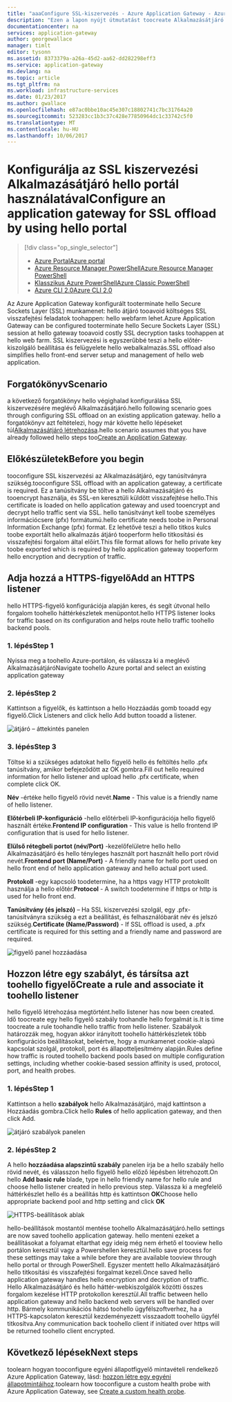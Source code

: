 ```yaml
---
title: "aaaConfigure SSL-kiszervezés - Azure Application Gateway - Azure portálon |} Microsoft Docs"
description: "Ezen a lapon nyújt útmutatást toocreate Alkalmazásátjáró SSL-kiszervezés hello portál használatával"
documentationcenter: na
services: application-gateway
author: georgewallace
manager: timlt
editor: tysonn
ms.assetid: 8373379a-a26a-45d2-aa62-dd282298eff3
ms.service: application-gateway
ms.devlang: na
ms.topic: article
ms.tgt_pltfrm: na
ms.workload: infrastructure-services
ms.date: 01/23/2017
ms.author: gwallace
ms.openlocfilehash: e87ac0bbe10ac45e307c18802741c7bc31764a20
ms.sourcegitcommit: 523283cc1b3c37c428e77850964dc1c33742c5f0
ms.translationtype: MT
ms.contentlocale: hu-HU
ms.lasthandoff: 10/06/2017
---
```

# <a name="configure-an-application-gateway-for-ssl-offload-by-using-hello-portal"></a><span data-ttu-id="996aa-103">Konfigurálja az SSL kiszervezési Alkalmazásátjáró hello portál használatával</span><span class="sxs-lookup"><span data-stu-id="996aa-103">Configure an application gateway for SSL offload by using hello portal</span></span>

> [!div class="op_single_selector"]
> * [<span data-ttu-id="996aa-104">Azure Portal</span><span class="sxs-lookup"><span data-stu-id="996aa-104">Azure portal</span></span>](application-gateway-ssl-portal.md)
> * [<span data-ttu-id="996aa-105">Azure Resource Manager PowerShell</span><span class="sxs-lookup"><span data-stu-id="996aa-105">Azure Resource Manager PowerShell</span></span>](application-gateway-ssl-arm.md)
> * [<span data-ttu-id="996aa-106">Klasszikus Azure PowerShell</span><span class="sxs-lookup"><span data-stu-id="996aa-106">Azure Classic PowerShell</span></span>](application-gateway-ssl.md)
> * [<span data-ttu-id="996aa-107">Azure CLI 2.0</span><span class="sxs-lookup"><span data-stu-id="996aa-107">Azure CLI 2.0</span></span>](application-gateway-ssl-cli.md)

<span data-ttu-id="996aa-108">Az Azure Application Gateway konfigurált tooterminate hello Secure Sockets Layer (SSL) munkamenet: hello átjáró tooavoid költséges SSL visszafejtési feladatok toohappen: hello webfarm lehet.</span><span class="sxs-lookup"><span data-stu-id="996aa-108">Azure Application Gateway can be configured tooterminate hello Secure Sockets Layer (SSL) session at hello gateway tooavoid costly SSL decryption tasks toohappen at hello web farm.</span></span> <span data-ttu-id="996aa-109">SSL kiszervezési is egyszerűbbé teszi a hello előtér-kiszolgáló beállítása és felügyelete hello webalkalmazás.</span><span class="sxs-lookup"><span data-stu-id="996aa-109">SSL offload also simplifies hello front-end server setup and management of hello web application.</span></span>

## <a name="scenario"></a><span data-ttu-id="996aa-110">Forgatókönyv</span><span class="sxs-lookup"><span data-stu-id="996aa-110">Scenario</span></span>

<span data-ttu-id="996aa-111">a következő forgatókönyv hello végighalad konfigurálása SSL kiszervezésére meglévő Alkalmazásátjáró.</span><span class="sxs-lookup"><span data-stu-id="996aa-111">hello following scenario goes through configuring SSL offload on an existing application gateway.</span></span> <span data-ttu-id="996aa-112">hello a forgatókönyv azt feltételezi, hogy már követte hello lépéseket túl[Alkalmazásátjáró létrehozása](application-gateway-create-gateway-portal.md).</span><span class="sxs-lookup"><span data-stu-id="996aa-112">hello scenario assumes that you have already followed hello steps too[Create an Application Gateway](application-gateway-create-gateway-portal.md).</span></span>

## <a name="before-you-begin"></a><span data-ttu-id="996aa-113">Előkészületek</span><span class="sxs-lookup"><span data-stu-id="996aa-113">Before you begin</span></span>

<span data-ttu-id="996aa-114">tooconfigure SSL kiszervezési az Alkalmazásátjáró, egy tanúsítványra szükség.</span><span class="sxs-lookup"><span data-stu-id="996aa-114">tooconfigure SSL offload with an application gateway, a certificate is required.</span></span> <span data-ttu-id="996aa-115">Ez a tanúsítvány be töltve a hello Alkalmazásátjáró és tooencrypt használja, és SSL-en keresztüli küldött visszafejtése hello.</span><span class="sxs-lookup"><span data-stu-id="996aa-115">This certificate is loaded on hello application gateway and used tooencrypt and decrypt hello traffic sent via SSL.</span></span> <span data-ttu-id="996aa-116">hello tanúsítványt kell toobe személyes információcsere (pfx) formátumú.</span><span class="sxs-lookup"><span data-stu-id="996aa-116">hello certificate needs toobe in Personal Information Exchange (pfx) format.</span></span> <span data-ttu-id="996aa-117">Ez lehetővé teszi a hello titkos kulcs toobe exportált hello alkalmazás átjáró tooperform hello titkosítási és visszafejtési forgalom által előírt.</span><span class="sxs-lookup"><span data-stu-id="996aa-117">This file format allows for hello private key toobe exported which is required by hello application gateway tooperform hello encryption and decryption of traffic.</span></span>

## <a name="add-an-https-listener"></a><span data-ttu-id="996aa-118">Adja hozzá a HTTPS-figyelő</span><span class="sxs-lookup"><span data-stu-id="996aa-118">Add an HTTPS listener</span></span>

<span data-ttu-id="996aa-119">hello HTTPS-figyelő konfigurációja alapján keres, és segít útvonal hello forgalom toohello háttérkészletek menüpontot.</span><span class="sxs-lookup"><span data-stu-id="996aa-119">hello HTTPS listener looks for traffic based on its configuration and helps route hello traffic toohello backend pools.</span></span>

### <a name="step-1"></a><span data-ttu-id="996aa-120">1. lépés</span><span class="sxs-lookup"><span data-stu-id="996aa-120">Step 1</span></span>

<span data-ttu-id="996aa-121">Nyissa meg a toohello Azure-portálon, és válassza ki a meglévő Alkalmazásátjáró</span><span class="sxs-lookup"><span data-stu-id="996aa-121">Navigate toohello Azure portal and select an existing application gateway</span></span>

### <a name="step-2"></a><span data-ttu-id="996aa-122">2. lépés</span><span class="sxs-lookup"><span data-stu-id="996aa-122">Step 2</span></span>

<span data-ttu-id="996aa-123">Kattintson a figyelők, és kattintson a hello Hozzáadás gomb tooadd egy figyelő.</span><span class="sxs-lookup"><span data-stu-id="996aa-123">Click Listeners and click hello Add button tooadd a listener.</span></span>

![átjáró – áttekintés panelen][1]

### <a name="step-3"></a><span data-ttu-id="996aa-125">3. lépés</span><span class="sxs-lookup"><span data-stu-id="996aa-125">Step 3</span></span>

<span data-ttu-id="996aa-126">Töltse ki a szükséges adatokat hello figyelő hello és feltöltés hello .pfx tanúsítvány, amikor befejeződött az OK gombra.</span><span class="sxs-lookup"><span data-stu-id="996aa-126">Fill out hello required information for hello listener and upload hello .pfx certificate, when complete click OK.</span></span>

<span data-ttu-id="996aa-127">**Név** -értéke hello figyelő rövid nevét.</span><span class="sxs-lookup"><span data-stu-id="996aa-127">**Name** - This value is a friendly name of hello listener.</span></span>

<span data-ttu-id="996aa-128">**Előtérbeli IP-konfiguráció** -hello előtérbeli IP-konfigurációja hello figyelő használt értéke.</span><span class="sxs-lookup"><span data-stu-id="996aa-128">**Frontend IP configuration** - This value is hello frontend IP configuration that is used for hello listener.</span></span>

<span data-ttu-id="996aa-129">**Elülső rétegbeli portot (név/Port)** -kezelőfelületre hello hello Alkalmazásátjáró és hello tényleges használt port használt hello port rövid nevét.</span><span class="sxs-lookup"><span data-stu-id="996aa-129">**Frontend port (Name/Port)** - A friendly name for hello port used on hello front end of hello application gateway and hello actual port used.</span></span>

<span data-ttu-id="996aa-130">**Protokoll** -egy kapcsoló toodetermine, ha a https vagy HTTP protokollt használja a hello előtér.</span><span class="sxs-lookup"><span data-stu-id="996aa-130">**Protocol** - A switch toodetermine if https or http is used for hello front end.</span></span>

<span data-ttu-id="996aa-131">**Tanúsítvány (és jelszó)** – Ha SSL kiszervezési szolgál, egy .pfx-tanúsítványra szükség a ezt a beállítást, és felhasználóbarát név és jelszó szükség.</span><span class="sxs-lookup"><span data-stu-id="996aa-131">**Certificate (Name/Password)** - If SSL offload is used, a .pfx certificate is required for this setting and a friendly name and password are required.</span></span>

![figyelő panel hozzáadása][2]

## <a name="create-a-rule-and-associate-it-toohello-listener"></a><span data-ttu-id="996aa-133">Hozzon létre egy szabályt, és társítsa azt toohello figyelő</span><span class="sxs-lookup"><span data-stu-id="996aa-133">Create a rule and associate it toohello listener</span></span>

<span data-ttu-id="996aa-134">hello figyelő létrehozása megtörtént.</span><span class="sxs-lookup"><span data-stu-id="996aa-134">hello listener has now been created.</span></span> <span data-ttu-id="996aa-135">Idő toocreate egy hello figyelő szabály toohandle hello forgalmát is.</span><span class="sxs-lookup"><span data-stu-id="996aa-135">It is time toocreate a rule toohandle hello traffic from hello listener.</span></span> <span data-ttu-id="996aa-136">Szabályok határozzák meg, hogyan akkor irányított toohello háttérkészletek több konfigurációs beállításokat, beleértve, hogy a munkamenet cookie-alapú kapcsolat szolgál, protokoll, port és állapotteljesítmény alapján.</span><span class="sxs-lookup"><span data-stu-id="996aa-136">Rules define how traffic is routed toohello backend pools based on multiple configuration settings, including whether cookie-based session affinity is used, protocol, port, and health probes.</span></span>

### <a name="step-1"></a><span data-ttu-id="996aa-137">1. lépés</span><span class="sxs-lookup"><span data-stu-id="996aa-137">Step 1</span></span>

<span data-ttu-id="996aa-138">Kattintson a hello **szabályok** hello Alkalmazásátjáró, majd kattintson a Hozzáadás gombra.</span><span class="sxs-lookup"><span data-stu-id="996aa-138">Click hello **Rules** of hello application gateway, and then click Add.</span></span>

![átjáró szabályok panelen][3]

### <a name="step-2"></a><span data-ttu-id="996aa-140">2. lépés</span><span class="sxs-lookup"><span data-stu-id="996aa-140">Step 2</span></span>

<span data-ttu-id="996aa-141">A hello **hozzáadása alapszintű szabály** panelen írja be a hello szabály hello rövid nevét, és válasszon hello figyelő hello előző lépésben létrehozott.</span><span class="sxs-lookup"><span data-stu-id="996aa-141">On hello **Add basic rule** blade, type in hello friendly name for hello rule and choose hello listener created in hello previous step.</span></span> <span data-ttu-id="996aa-142">Válassza ki a megfelelő háttérkészlet hello és a beállítás http és kattintson **OK**</span><span class="sxs-lookup"><span data-stu-id="996aa-142">Choose hello appropriate backend pool and http setting and click **OK**</span></span>

![HTTPS-beállítások ablak][4]

<span data-ttu-id="996aa-144">hello-beállítások mostantól mentése toohello Alkalmazásátjáró.</span><span class="sxs-lookup"><span data-stu-id="996aa-144">hello settings are now saved toohello application gateway.</span></span> <span data-ttu-id="996aa-145">hello menteni ezeket a beállításokat a folyamat eltarthat egy ideig még nem érhető el tooview hello portálon keresztül vagy a Powershellen keresztül.</span><span class="sxs-lookup"><span data-stu-id="996aa-145">hello save process for these settings may take a while before they are available tooview through hello portal or through PowerShell.</span></span> <span data-ttu-id="996aa-146">Egyszer mentett hello Alkalmazásátjáró hello titkosítási és visszafejtési forgalmat kezeli.</span><span class="sxs-lookup"><span data-stu-id="996aa-146">Once saved hello application gateway handles hello encryption and decryption of traffic.</span></span> <span data-ttu-id="996aa-147">Hello Alkalmazásátjáró és hello háttér-webkiszolgálók közötti összes forgalom kezelése HTTP protokollon keresztül.</span><span class="sxs-lookup"><span data-stu-id="996aa-147">All traffic between hello application gateway and hello backend web servers will be handled over http.</span></span> <span data-ttu-id="996aa-148">Bármely kommunikációs hátsó toohello ügyfélszoftverhez, ha a HTTPS-kapcsolaton keresztül kezdeményezett visszaadott toohello ügyfél titkosítva.</span><span class="sxs-lookup"><span data-stu-id="996aa-148">Any communication back toohello client if initiated over https will be returned toohello client encrypted.</span></span>

## <a name="next-steps"></a><span data-ttu-id="996aa-149">Következő lépések</span><span class="sxs-lookup"><span data-stu-id="996aa-149">Next steps</span></span>

<span data-ttu-id="996aa-150">toolearn hogyan tooconfigure egyéni állapotfigyelő mintavételi rendelkező Azure Application Gateway, lásd: [hozzon létre egy egyéni állapotmintáihoz](application-gateway-create-gateway-portal.md).</span><span class="sxs-lookup"><span data-stu-id="996aa-150">toolearn how tooconfigure a custom health probe with Azure Application Gateway, see [Create a custom health probe](application-gateway-create-gateway-portal.md).</span></span>

[1]: ./media/application-gateway-ssl-portal/figure1.png
[2]: ./media/application-gateway-ssl-portal/figure2.png
[3]: ./media/application-gateway-ssl-portal/figure3.png
[4]: ./media/application-gateway-ssl-portal/figure4.png
